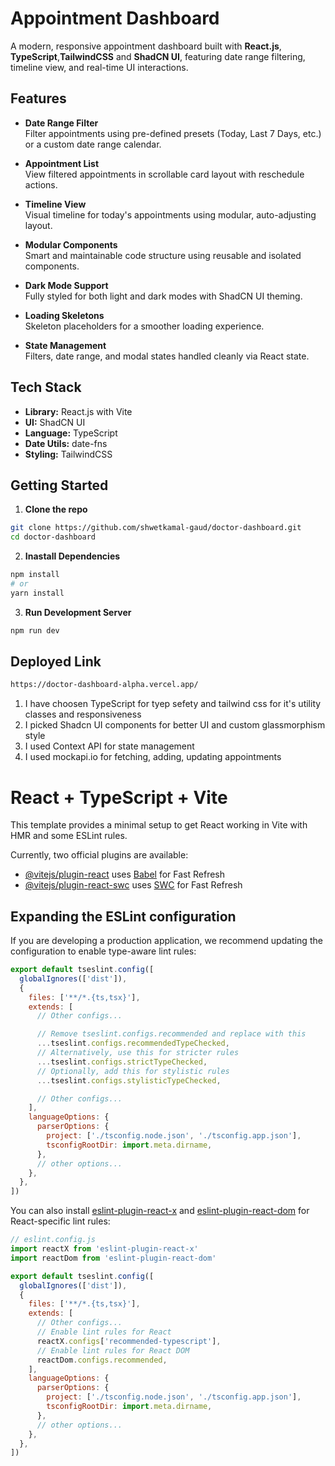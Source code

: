# Appointment Dashboard

A modern, responsive appointment dashboard built with **React.js**, **TypeScript**,**TailwindCSS** and **ShadCN UI**, featuring date range filtering, timeline view, and real-time UI interactions.

## Features

- **Date Range Filter**  
  Filter appointments using pre-defined presets (Today, Last 7 Days, etc.) or a custom date range calendar.

- **Appointment List**  
  View filtered appointments in scrollable card layout with reschedule actions.

- **Timeline View**  
  Visual timeline for today's appointments using modular, auto-adjusting layout.

- **Modular Components**  
  Smart and maintainable code structure using reusable and isolated components.

- **Dark Mode Support**  
  Fully styled for both light and dark modes with ShadCN UI theming.

- **Loading Skeletons**  
  Skeleton placeholders for a smoother loading experience.

- **State Management**  
  Filters, date range, and modal states handled cleanly via React state.

## Tech Stack

- **Library:** React.js with Vite
- **UI:** ShadCN UI
- **Language:** TypeScript
- **Date Utils:** date-fns
- **Styling:** TailwindCSS


## Getting Started

1. **Clone the repo**
  ```bash
  git clone https://github.com/shwetkamal-gaud/doctor-dashboard.git
  cd doctor-dashboard
  ```
2. **Inastall Dependencies**
  ```bash
  npm install
  # or
  yarn install
  ```
3. **Run Development Server**
  ```bash
  npm run dev
  ```

## Deployed Link
```bash
https://doctor-dashboard-alpha.vercel.app/
```

1. I have choosen TypeScript for tyep sefety and tailwind css for it's utility classes and responsiveness
2. I picked Shadcn UI components for better UI and custom glassmorphism style
3. I used Context API for state management
4. I used mockapi.io for fetching, adding, updating appointments


# React + TypeScript + Vite

This template provides a minimal setup to get React working in Vite with HMR and some ESLint rules.

Currently, two official plugins are available:

- [@vitejs/plugin-react](https://github.com/vitejs/vite-plugin-react/blob/main/packages/plugin-react) uses [Babel](https://babeljs.io/) for Fast Refresh
- [@vitejs/plugin-react-swc](https://github.com/vitejs/vite-plugin-react/blob/main/packages/plugin-react-swc) uses [SWC](https://swc.rs/) for Fast Refresh

## Expanding the ESLint configuration

If you are developing a production application, we recommend updating the configuration to enable type-aware lint rules:

```js
export default tseslint.config([
  globalIgnores(['dist']),
  {
    files: ['**/*.{ts,tsx}'],
    extends: [
      // Other configs...

      // Remove tseslint.configs.recommended and replace with this
      ...tseslint.configs.recommendedTypeChecked,
      // Alternatively, use this for stricter rules
      ...tseslint.configs.strictTypeChecked,
      // Optionally, add this for stylistic rules
      ...tseslint.configs.stylisticTypeChecked,

      // Other configs...
    ],
    languageOptions: {
      parserOptions: {
        project: ['./tsconfig.node.json', './tsconfig.app.json'],
        tsconfigRootDir: import.meta.dirname,
      },
      // other options...
    },
  },
])
```

You can also install [eslint-plugin-react-x](https://github.com/Rel1cx/eslint-react/tree/main/packages/plugins/eslint-plugin-react-x) and [eslint-plugin-react-dom](https://github.com/Rel1cx/eslint-react/tree/main/packages/plugins/eslint-plugin-react-dom) for React-specific lint rules:

```js
// eslint.config.js
import reactX from 'eslint-plugin-react-x'
import reactDom from 'eslint-plugin-react-dom'

export default tseslint.config([
  globalIgnores(['dist']),
  {
    files: ['**/*.{ts,tsx}'],
    extends: [
      // Other configs...
      // Enable lint rules for React
      reactX.configs['recommended-typescript'],
      // Enable lint rules for React DOM
      reactDom.configs.recommended,
    ],
    languageOptions: {
      parserOptions: {
        project: ['./tsconfig.node.json', './tsconfig.app.json'],
        tsconfigRootDir: import.meta.dirname,
      },
      // other options...
    },
  },
])
```

